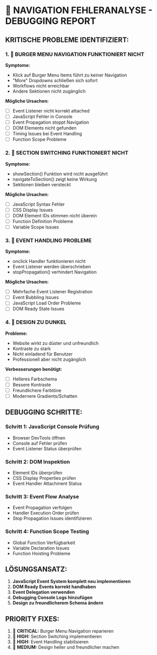 # 🚨 NAVIGATION FEHLERANALYSE - DEBUGGING REPORT

## **KRITISCHE PROBLEME IDENTIFIZIERT:**

### **1. 🔴 BURGER MENU NAVIGATION FUNKTIONIERT NICHT**
**Symptome:**
- Klick auf Burger Menu Items führt zu keiner Navigation
- "More" Dropdowns schließen sich sofort
- Workflows nicht erreichbar
- Andere Sektionen nicht zugänglich

**Mögliche Ursachen:**
- [ ] Event Listener nicht korrekt attached
- [ ] JavaScript Fehler in Console
- [ ] Event Propagation stoppt Navigation
- [ ] DOM Elements nicht gefunden
- [ ] Timing Issues bei Event Handling
- [ ] Function Scope Probleme

### **2. 🔴 SECTION SWITCHING FUNKTIONIERT NICHT**
**Symptome:**
- showSection() Funktion wird nicht ausgeführt
- navigateToSection() zeigt keine Wirkung
- Sektionen bleiben versteckt

**Mögliche Ursachen:**
- [ ] JavaScript Syntax Fehler
- [ ] CSS Display Issues
- [ ] DOM Element IDs stimmen nicht überein
- [ ] Function Definition Probleme
- [ ] Variable Scope Issues

### **3. 🔴 EVENT HANDLING PROBLEME**
**Symptome:**
- onclick Handler funktionieren nicht
- Event Listener werden überschrieben
- stopPropagation() verhindert Navigation

**Mögliche Ursachen:**
- [ ] Mehrfache Event Listener Registration
- [ ] Event Bubbling Issues
- [ ] JavaScript Load Order Probleme
- [ ] DOM Ready State Issues

### **4. 🎨 DESIGN ZU DUNKEL**
**Probleme:**
- Website wirkt zu düster und unfreundlich
- Kontraste zu stark
- Nicht einladend für Benutzer
- Professionell aber nicht zugänglich

**Verbesserungen benötigt:**
- [ ] Helleres Farbschema
- [ ] Bessere Kontraste
- [ ] Freundlichere Farbtöne
- [ ] Modernere Gradients/Schatten

## **DEBUGGING SCHRITTE:**

### **Schritt 1: JavaScript Console Prüfung**
- Browser DevTools öffnen
- Console auf Fehler prüfen
- Event Listener Status überprüfen

### **Schritt 2: DOM Inspektion**
- Element IDs überprüfen
- CSS Display Properties prüfen
- Event Handler Attachment Status

### **Schritt 3: Event Flow Analyse**
- Event Propagation verfolgen
- Handler Execution Order prüfen
- Stop Propagation Issues identifizieren

### **Schritt 4: Function Scope Testing**
- Global Function Verfügbarkeit
- Variable Declaration Issues
- Function Hoisting Probleme

## **LÖSUNGSANSATZ:**

1. **JavaScript Event System komplett neu implementieren**
2. **DOM Ready Events korrekt handhaben**
3. **Event Delegation verwenden**
4. **Debugging Console Logs hinzufügen**
5. **Design zu freundlicherem Schema ändern**

## **PRIORITY FIXES:**
1. 🚨 **CRITICAL:** Burger Menu Navigation reparieren
2. 🚨 **HIGH:** Section Switching implementieren  
3. 🚨 **HIGH:** Event Handling stabilisieren
4. 🎨 **MEDIUM:** Design heller und freundlicher machen